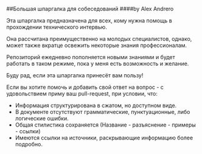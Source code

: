 ##Большая шпаргалка для собеседований
####by Alex Andrero

Эта шпаргалка предназначена для всех, кому нужна помощь в прохождении технического интервью.

Она рассчитана преимущественно на молодых специалистов, однако, может также вкратце освежить некоторые знания профессионалам.

Репозиторий ежедневно пополняется новыми знаниями и будет работать в таком режиме, пока у меня есть возможность и желание.

Буду рад, если эта шпаргалка принесёт вам пользу!

Если вы хотите помочь и добавить свой ответ на вопрос - с удовольствием приму ваш pull-request, при условии, что:
* Информация структурирована в сжатом, но доступном виде.
* В документе отсутствуют грамматические, пунктуационные, либо логические ошибки.
* Общая стилистика сохраняется (Название - разъяснение - примеры - ссылки)
* Имеются ссылки на источники, раскрывающие информацию более подробно.